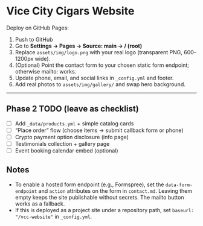 # Vice City Cigars Website

Deploy on GitHub Pages:

1. Push to GitHub
2. Go to **Settings → Pages → Source: main → / (root)**
3. Replace `assets/img/logo.png` with your real logo (transparent PNG, 600–1200px wide).
4. (Optional) Point the contact form to your chosen static form endpoint; otherwise mailto: works.
5. Update phone, email, and social links in `_config.yml` and footer.
6. Add real photos to `assets/img/gallery/` and swap hero background.

---

## Phase 2 TODO (leave as checklist)

- [ ] Add `_data/products.yml` + simple catalog cards
- [ ] “Place order” flow (choose items → submit callback form or phone)
- [ ] Crypto payment option disclosure (info page)
- [ ] Testimonials collection + gallery page
- [ ] Event booking calendar embed (optional)

## Notes

- To enable a hosted form endpoint (e.g., Formspree), set the `data-form-endpoint` and `action` attributes on the form in `contact.md`. Leaving them empty keeps the site publishable without secrets. The mailto button works as a fallback.
- If this is deployed as a project site under a repository path, set `baseurl: "/vcc-website"` in `_config.yml`.
